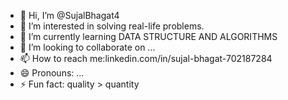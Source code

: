 - 👋 Hi, I’m @SujalBhagat4
- 👀 I’m interested in solving real-life problems.
- 🌱 I’m currently learning DATA STRUCTURE AND ALGORITHMS
- 💞️ I’m looking to collaborate on ...
- 📫 How to reach me:linkedin.com/in/sujal-bhagat-702187284
- 😄 Pronouns: ...
- ⚡ Fun fact: quality > quantity

<!---
SujalBhagat4/SujalBhagat4 is a ✨ special ✨ repository because its `README.md` (this file) appears on your GitHub profile.
You can click the Preview link to take a look at your changes.
--->

